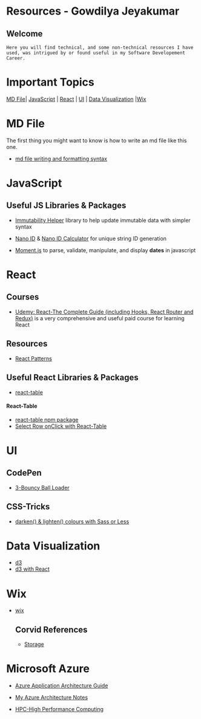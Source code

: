 #  Resources - Gowdilya Jeyakumar


## Welcome
    Here you will find technical, and some non-technical resources I have used, was intrigued by or found useful in my Software Developement Career.

# Important Topics
[MD File](#md-file)| [JavaScript](#javascript) | [React](#react) | [UI](#ui) | [Data Visualization](#data-visualization)  |[Wix](wix)

  
# MD File
  The first thing you might want to know is how to write an md file like this one.
* [md file writing and formatting syntax](https://help.github.com/en/github/writing-on-github/basic-writing-and-formatting-syntax)




# JavaScript
 ## Useful JS Libraries & Packages
 * [Immutability Helper](https://github.com/kolodny/immutability-helper) library to help update immutable data with simpler syntax
* [Nano ID](https://github.com/ai/nanoid) & [Nano ID Calculator](https://zelark.github.io/nano-id-cc/) for unique string ID generation

* [Moment.js](https://momentjs.com/) to parse, validate, manipulate, and display **dates** in javascript


# React
 ## Courses 
* [Udemy: React-The Complete Guide (including Hooks, React Router and Redux)](https://www.udemy.com/course/react-the-complete-guide-incl-redux/) is a very comprehensive and useful paid course for learning React

 ## Resources
* [React Patterns](https://reactpatterns.com/)
 ## Useful React Libraries & Packages
* [react-table](#react-table) 



#### React-Table 
* [react-table npm package](https://www.npmjs.com/package/react-table)
* [Select Row onClick with React-Table](https://stackoverflow.com/questions/44845372/select-row-on-click-react-table)


# UI

## CodePen
* [3-Bouncy Ball Loader](https://codepen.io/mkurapov/pen/qaAmNE)

## CSS-Tricks
* [darken() & lighten() colours with Sass or Less](SassGuide.md#lighten--darken-colour)


# Data Visualization
* [d3](https://d3js.org/)
* [d3 with React](https://www.freecodecamp.org/news/how-to-get-started-with-d3-and-react-c7da74a5bd9f/)

# Wix
* [wix](https://wix.com)
    ## Corvid References
    * [Storage](https://www.wix.com/corvid/reference/wix-storage.html)


# Microsoft Azure 
  * [Azure Application Architecture Guide](https://docs.microsoft.com/en-us/azure/architecture/guide/)

  * [My Azure Architecture Notes](AzureArchitectureNotes.md)

  * [HPC-High Performance Computing](https://docs.microsoft.com/en-us/azure/architecture/topics/high-performance-computing)